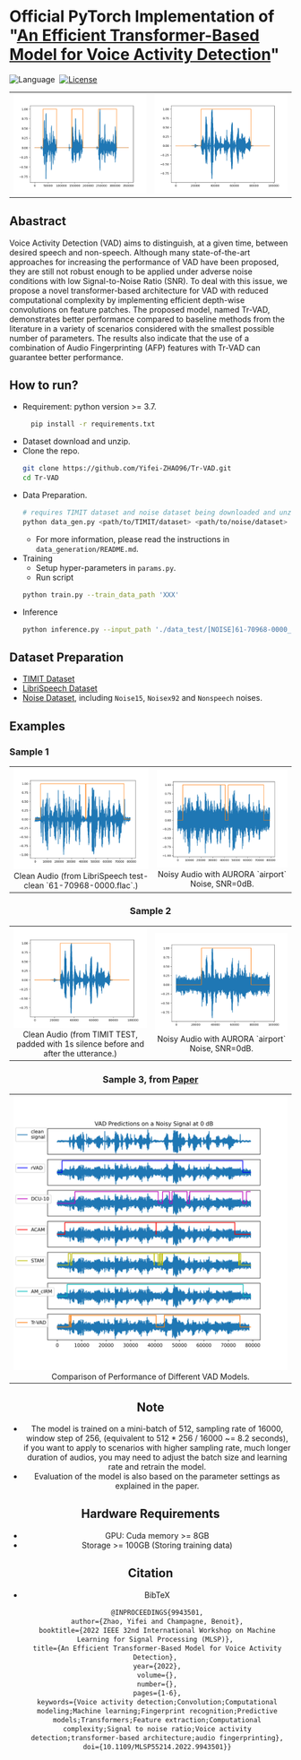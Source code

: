 # Official PyTorch Implementation of "[An Efficient Transformer-Based Model for Voice Activity Detection](https://ieeexplore.ieee.org/document/9943501)"

![Language](https://img.shields.io/badge/language-Python-orange.svg)&nbsp;
[![License](https://img.shields.io/badge/license-MIT-blue.svg)](./LICENSE.md)&nbsp;

<table>
  <tr>
    <td><img src="./data_test/clean_speech.png" alt="Image 1" width="100%">
    <td><img src="./data_test/SA1_add_sil.png" alt="Image 2" width="100%">
  </tr>
</table>


## Abastract
Voice Activity Detection (VAD) aims to distinguish, at a given time, between desired speech and non-speech. Although many state-of-the-art approaches for increasing the performance of VAD have been proposed, they are still not robust enough to be applied under adverse noise conditions with low Signal-to-Noise Ratio (SNR). To deal with this issue, we propose a novel transformer-based architecture for VAD with reduced computational complexity by implementing efficient depth-wise convolutions on feature patches. The proposed model, named Tr-VAD, demonstrates better performance compared to baseline methods from the literature in a variety of scenarios considered with the smallest possible number of parameters. The results also indicate that the use of a combination of Audio Fingerprinting (AFP) features with Tr-VAD can guarantee better performance.

## How to run?
- Requirement:
  python version >= 3.7.
  ```bash
    pip install -r requirements.txt
  ```
- Dataset download and unzip.
- Clone the repo.
  ```bash
  git clone https://github.com/Yifei-ZHAO96/Tr-VAD.git
  cd Tr-VAD
  ```
- Data Preparation.
  ```bash
  # requires TIMIT dataset and noise dataset being downloaded and unzipped first  
  python data_gen.py <path/to/TIMIT/dataset> <path/to/noise/dataset> -sr 16000 -silence_pad 1
  ```
  - For more information, please read the instructions in `data_generation/README.md`.
- Training
  - Setup hyper-parameters in `params.py`.
  - Run script
  ```bash
  python train.py --train_data_path 'XXX'
  ```
- Inference
  ```bash
  python inference.py --input_path './data_test/[NOISE]61-70968-0000_SNR(00)_airport.WAV' --checkpoint_path './checkpoint/weights_10_acc_97.09.pth'
  ```

## Dataset Preparation
- [TIMIT Dataset](https://academictorrents.com/details/34e2b78745138186976cbc27939b1b34d18bd5b3)
- [LibriSpeech Dataset](https://www.openslr.org/12)
- [Noise Dataset](https://github.com/speechdnn/Noises/tree/master), including `Noise15`, `Noisex92` and `Nonspeech` noises.

## Examples
### Sample 1
<div style="text-align:center;">
  <table>
    <tr>
      <td><img src="./data_test/61-70968-0000.png" alt="Image 1" width="100%"><br>Clean Audio (from LibriSpeech test-clean `61-70968-0000.flac`.)</td>
      <td><img src="./data_test/[NOISE]61-70968-0000_SNR(00)_airport.png" alt="Image 2" width="100%"><br>Noisy Audio with AURORA `airport` Noise, SNR=0dB.</td>
    </tr>
  </table>
<div>

### Sample 2
<div style="text-align:center;">
  <table>
    <tr>
      <td><img src="./data_test/SA1_add_sil.png" alt="Image 1" width="100%"><br>Clean Audio (from TIMIT TEST, padded with 1s silence before and after the utterance.)</td>
      <td><img src="./data_test/[NOISE]SA1_add_sil_SNR(00)_airport.png" alt="Image 2" width="100%"><br>Noisy Audio with AURORA `airport` Noise, SNR=0dB.</td>
    </tr>
  </table>
<div>

### Sample 3, from [Paper](https://ieeexplore.ieee.org/document/9943501)
<div style="text-align:center;">
  <table>
    <tr>
      <td><img src="./images/paper.png" alt="Image 1" width="100%"><br>Comparison of Performance of Different VAD Models.</td>
    </tr>
  </table>
<div>

## Note
- The model is trained on a mini-batch of 512, sampling rate of 16000, window step of 256, (equivalent to 512 * 256 / 16000 ~= 8.2 seconds), if you want to apply to scenarios with higher sampling rate, much longer duration of audios, you may need to adjust the batch size and learning rate and retrain the model.
- Evaluation of the model is also based on the parameter settings as explained in the paper.

## Hardware Requirements
- GPU: Cuda memory >= 8GB
- Storage >= 100GB (Storing training data)

## Citation
- BibTeX
  ```
  @INPROCEEDINGS{9943501,
  author={Zhao, Yifei and Champagne, Benoit},
  booktitle={2022 IEEE 32nd International Workshop on Machine Learning for Signal Processing (MLSP)}, 
  title={An Efficient Transformer-Based Model for Voice Activity Detection}, 
  year={2022},
  volume={},
  number={},
  pages={1-6},
  keywords={Voice activity detection;Convolution;Computational modeling;Machine learning;Fingerprint recognition;Predictive models;Transformers;Feature extraction;Computational complexity;Signal to noise ratio;Voice activity detection;transformer-based architecture;audio fingerprinting},
  doi={10.1109/MLSP55214.2022.9943501}}
  ```